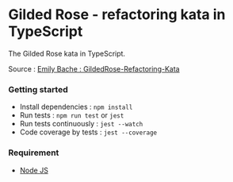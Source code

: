 # Gilded Rose - refactoring kata in TypeScript

The Gilded Rose kata in TypeScript.

Source : [Emily Bache : GildedRose-Refactoring-Kata](https://github.com/emilybache/GildedRose-Refactoring-Kata)

### Getting started
- Install dependencies : `npm install`
- Run tests : `npm run test` or `jest`
- Run tests continuously : `jest --watch`
- Code coverage by tests : `jest --coverage`

### Requirement
- [Node JS](https://nodejs.org/)


